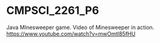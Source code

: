 # CMPSCI_2261_P6
Java MInesweeper game. 
Video of Minesweeper in action. 
https://www.youtube.com/watch?v=mwOmtl85fHU
